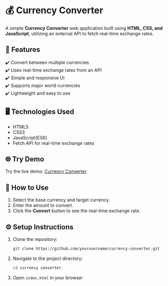 # 💰 Currency Converter

A simple **Currency Converter** web application built using **HTML, CSS, and JavaScript**, utilizing an external API to fetch real-time exchange rates.

## 🌟 Features

✔️ Convert between multiple currencies  
✔️ Uses real-time exchange rates from an API  
✔️ Simple and responsive UI  
✔️ Supports major world currencies  
✔️ Lightweight and easy to use  

## 🖥️ Technologies Used

- HTML5  
- CSS3  
- JavaScript(ES6)
- Fetch API for real-time exchange rates  

## 🌐 Try Demo

Try the live demo: [Currency Converter](https://om-ghare.github.io/currency-converter/)

## 🚀 How to Use

1. Select the base currency and target currency.  
2. Enter the amount to convert.  
3. Click the **Convert** button to see the real-time exchange rate.  

## ⚙️ Setup Instructions

1. Clone the repository:  
   ```bash
   git clone https://github.com/yourusername/currency-converter.git
   ```

2. Navigate to the project directory: 
   ```bash
   cd currency converter
   ```
   
3. Open ``` index.html ``` in your browser
